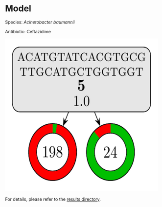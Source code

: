 
# Model

Species: *Acinetobacter baumannii*

Antibiotic: Ceftazidime

<a href="./model.pdf"><img src="./model.png" width=500 height=500 /></a>

For details, please refer to the [results directory](../../../../../results/cart_b/acinetobacter%20baumannii/ceftazidime/repeat_0/).

